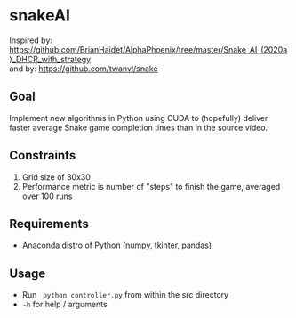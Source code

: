 # snakeAI

Inspired by: https://github.com/BrianHaidet/AlphaPhoenix/tree/master/Snake_AI_(2020a)_DHCR_with_strategy  
and by: https://github.com/twanvl/snake

## Goal
Implement new algorithms in Python using CUDA to (hopefully) deliver faster average Snake game completion times than in the source video.

## Constraints
1. Grid size of 30x30
2. Performance metric is number of "steps" to finish the game, averaged over 100 runs

## Requirements
* Anaconda distro of Python (numpy, tkinter, pandas)

## Usage
* Run ` python controller.py` from within the src directory  
* `-h` for help / arguments
